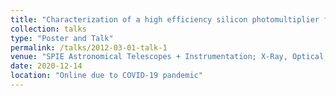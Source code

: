 ```yaml
---
title: "Characterization of a high efficiency silicon photomultiplier for millisecond to sub-microsecond astrophysical transient searches"
collection: talks
type: "Poster and Talk"
permalink: /talks/2012-03-01-talk-1
venue: "SPIE Astronomical Telescopes + Instrumentation; X-Ray, Optical, and Infrared Detectors for Astronomy IX)"
date: 2020-12-14
location: "Online due to COVID-19 pandemic"
---
```

